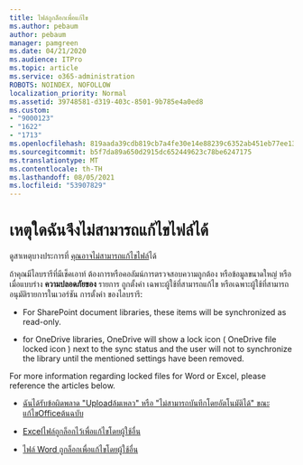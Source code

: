 ```yaml
---
title: ไฟล์ถูกล็อกเพื่อแก้ไข
ms.author: pebaum
author: pebaum
manager: pamgreen
ms.date: 04/21/2020
ms.audience: ITPro
ms.topic: article
ms.service: o365-administration
ROBOTS: NOINDEX, NOFOLLOW
localization_priority: Normal
ms.assetid: 39748581-d319-403c-8501-9b785e4a0ed8
ms.custom:
- "9000123"
- "1622"
- "1713"
ms.openlocfilehash: 819aada39cdb819cb7a4fe30e14e88239c6352ab451eb77ee135307d5dd1cfcd
ms.sourcegitcommit: b5f7da89a650d2915dc652449623c78be6247175
ms.translationtype: MT
ms.contentlocale: th-TH
ms.lasthandoff: 08/05/2021
ms.locfileid: "53907829"
---
```

# <a name="why-cant-i-edit-files"></a>เหตุใดฉันจึงไม่สามารถแก้ไขไฟล์ได้

ดูสาเหตุบางประการที่ [คุณอาจไม่สามารถแก้ไขไฟล์](https://support.office.com/article/why-can-t-i-edit-this-file-97315f48-aa5e-49d3-a4ae-a14b73daf87b)ได้

ถ้าคุณมีไลบรารีที่มีเช็คเอาท์ ต้องการหรือคอลัมน์การตรวจสอบความถูกต้อง หรือข้อมูลขนาดใหญ่ หรือเมื่อแบบร่าง **ความปลอดภัยของ** รายการ ถูกตั้งค่า เฉพาะผู้ใช้ที่สามารถแก้ไข หรือเฉพาะผู้ใช้ที่สามารถอนุมัติรายการในเวอร์ชัน การตั้งค่า ของไลบรารี:

- For SharePoint document libraries, these items will be synchronized as read-only.

- for OneDrive libraries, OneDrive will show a lock icon ( OneDrive file locked icon ) next to the sync status and the user will not to synchronize the library until the mentioned settings have been removed. 

For more information regarding locked files for Word or Excel, please reference the articles below.

- [ฉันได้รับข้อผิดพลาด "Uploadล้มเหลว" หรือ "ไม่สามารถบันทึกโดยอัตโนมัติได้" ขณะแก้ไขOfficeต้นฉบับ](https://support.office.com/article/i-got-an-upload-failed-or-couldn-t-save-automatically-error-while-editing-an-office-file-93a14d34-88e3-4a91-9eef-58cc541d31f8)

- [Excelไฟล์ถูกล็อกไว้เพื่อแก้ไขโดยผู้ใช้อื่น](https://support.office.com/article/Excel-file-is-locked-for-editing-by-another-user-6fa93887-2c2c-45f0-abcc-31b04aed68b3)

- [ไฟล์ Word ถูกล็อกเพื่อแก้ไขโดยผู้ใช้อื่น](https://support.microsoft.com/help/313472/the-document-is-locked-for-editing-by-another-user-error-message-when)
